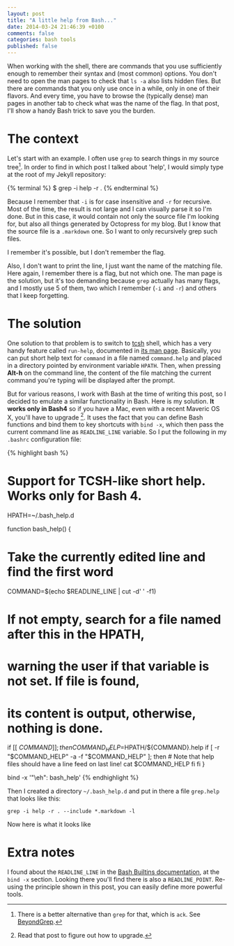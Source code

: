 ```yaml
---
layout: post
title: "A little help from Bash..."
date: 2014-03-24 21:46:39 +0100
comments: false
categories: bash tools
published: false
---
```


When working with the shell, there are commands that you use sufficiently enough to remember their syntax and (most common) options. You don't need to open the man pages to check that `ls -a` also lists hidden files. But there are commands that you only use once in a while, only in one of their flavors. And every time, you have to browse the (typically dense) man pages in another tab to check what was the name of the flag. In that post, I'll show a handy Bash trick to save you the burden.

<!-- more -->

# The context

Let's start with an example. I often use `grep` to search things in my source tree[^1]. In order to find in which post I talked about 'help', I would simply type at the root of my Jekyll repository:

{% terminal %}
$ grep -i help -r .
{% endterminal %}

Because I remember that `-i` is for case insensitive and `-r` for recursive.  Most of the time, the result is not large and I can visually parse it so I'm done. But in this case, it would contain not only the source file I'm looking for, but also all things generated by Octopress for my blog. But I know that the source file is a `.markdown` one. So I want to only recursively grep such files. 

I remember it's possible, but I don't remember the flag. 

Also, I don't want to print the line, I just want the name of the matching file. Here again, I remember there is a flag, but not which one. The man page is the solution, but it's too demanding because `grep` actually has many flags, and I mostly use 5 of them, two which I remember (`-i` and `-r`) and others that I keep forgetting.

# The solution

One solution to that problem is to switch to [tcsh] shell, which has a very handy feature called `run-help`, documented in [its man page](http://linux.die.net/man/1/tcsh). Basically, you can put short help text for `command` in a file named `command.help` and placed in a directory pointed by environment variable `HPATH`. Then, when pressing **Alt-h** on the command line, the content of the file matching the current command you're typing will be displayed after the prompt.

But for various reasons, I work with Bash at the time of writing this post, so I decided to emulate a similar functionality in Bash. Here is my solution. **It works only in Bash4** so if you have a Mac, even with a recent Maveric OS X, you'll have to upgrade [^2]. It uses the fact that you can define Bash functions and bind them to key shortcuts with `bind -x`, which then pass the current command line as `READLINE_LINE` variable. So I put the following in my `.bashrc` configuration file:

{% highlight bash %}
# Support for TCSH-like short help. Works only for Bash 4.
HPATH=~/.bash_help.d

function bash_help() {
  # Take the currently edited line and find the first word
  COMMAND=$(echo $READLINE_LINE | cut -d' ' -f1)
  # If not empty, search for a file named after this in the HPATH,
  # warning the user if that variable is not set. If file is found,
  # its content is output, otherwise, nothing is done.
  if [[ $COMMAND ]]; then
    COMMAND_HELP=$HPATH/${COMMAND}.help
    if [ -r "$COMMAND_HELP" -a -f "$COMMAND_HELP" ]; then
      # Note that help files should have a line feed on last line!
      cat $COMMAND_HELP
    fi
  fi
}

bind -x '"\eh": bash_help'
{% endhighlight %}

Then I created a directory `~/.bash_help.d` and put in there a file `grep.help` that looks like this:

    grep -i help -r . --include *.markdown -l

Now here is what it looks like

# Extra notes

I found about the `READLINE_LINE` in the [Bash Builtins documentation](http://www.gnu.org/software/bash/manual/html_node/Bash-Builtins.html), at the `bind -x` section. Looking there you'll find there is also a `READLINE_POINT`. Re-using the principle shown in this post, you can easily define more powerful tools.

[tcsh]:       http://www.tcsh.org/Welcome
[BeyondGrep]: http://beyondgrep.com/

[^1]: There is a better alternative than `grep` for that, which is `ack`. See [BeyondGrep].
[^2]: Read that post to figure out how to upgrade.